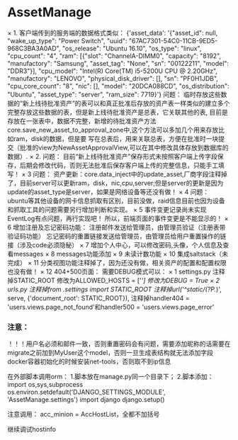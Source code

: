 # AssetManage
× 1. 客户端传到的服务端的数据格式类似：
{'asset_data': '{"asset_id": null, "wake_up_type": "Power Switch", "uuid": "67AC7301-54C0-11CB-9ED5-968C3BA3A0AD", "os_release": "Ubuntu 16.10", "os_type": "linux", "cpu_count": "4", "ram": [{"slot": "ChannelA-DIMM0", "capacity": "8192", "manufactory": "Samsung", "asset_tag": "None", "sn": "00122211", "model": "DDR3"}], "cpu_model": "Intel(R) Core(TM) i5-5200U CPU @ 2.20GHz", "manufactory": "LENOVO", "physical_disk_driver": [], "sn": "PF0H1JDB", "cpu_core_count": "8", "nic": [], "model": "20DCA088CD", "os_distribution": "Ubuntu", "asset_type": "server", "ram_size": 7719}'}
问题：
临时存放这些数据的“新上线待批准资产”的表可以和真正批准后存放的资产表一样类似的建立多个完整存放这些数据的表，但是新上线待批准资产是总表，它关联其他的表,
目前是存放在一张表中，数据不完整，新增的待批准资产方法core.save_new_asset_to_approval_zone中,这个方法可以多加几个用来存放比如ram，disk的数据，但是要
写在总表后，用来关联总表，方便在批准时一块提交（批准的view为NewAssetApprovalView,可以在其中修改具体存放到数据库的数据）.
× 2. 问题：
目前“新上线待批准资产”保存形式未按照客户端上传字段保存，后期会修改代码，否则无法批准后保存客户端上传的完整信息，只能手工填写！
× 3 问题：
资产更新：core.data_inject中的update_asset,厂商字段注释掉了，目前server可以更新ram，disk，nic,cpu,server;但是server的更新是因为update的asset_type是server，如果是网络设备等还没有做！
× 4 问题：
ubuntu等其他设备的网卡信息抓取有区别，目前没做，raid信息目前也因为设备和抓取工具的问题需要另行增加判断和实现。
× 5 事件变更记录尚未实现
EventLog有点问题，再行实现吧！
所以，前端页面的事件变更是不能显示的！
× 6 增加注册及忘记密码功能：
注册邮件发送给管理员，由管理员验证（注册表带验证码功能）
忘记密码的重置链接发送给管理员，由管理员给用户重置操作的链接（涉及code必须隐秘）
× 7 增加个人中心，可以修改密码,头像，个人信息及查看messages
× 8 messages功能添加
× 9 未读计数功能
× 10 集成saltstack（未完成）
× 11 分类视图功能注释掉了，因为还没有做，相关资产的配置和配置权限也没有做！
× 12 404+500页面：
    需要DEBUG模式可以：
        × 1 settings.py
            注释掉STATIC_ROOT
            修改为ALLOWED_HOSTS = ['*']
            修改为DEBUG = True
        × 2 urls.py
            注释掉from .settings import STATIC_ROOT
            注释掉url('^static/(?P<path>.*)', serve, {'document_root': STATIC_ROOT}),
            注释掉handler404 = 'users.views.page_not_found'和handler500 = 'users.views.page_error'




### 注意：
！！！用户名必须和邮件一致，否则重置密码会有问题，需要添加昵称的话需要在migrate之前加到MyUser这个model，否则一旦生成表结构就无法添加字段
docker容器初始化的时候安装net-tools，否则取不到ip信息

在外部脚本调用orm：
1.脚本放在manage.py同一个目录下；
2.脚本添加：
import os,sys,subprocess
os.environ.setdefault('DJANGO_SETTINGS_MODULE', 'AssetManage.settings')
import django
django.setup()

注意调用：
acc_minion = AccHostList，全都不加括号

继续调试hostinfo